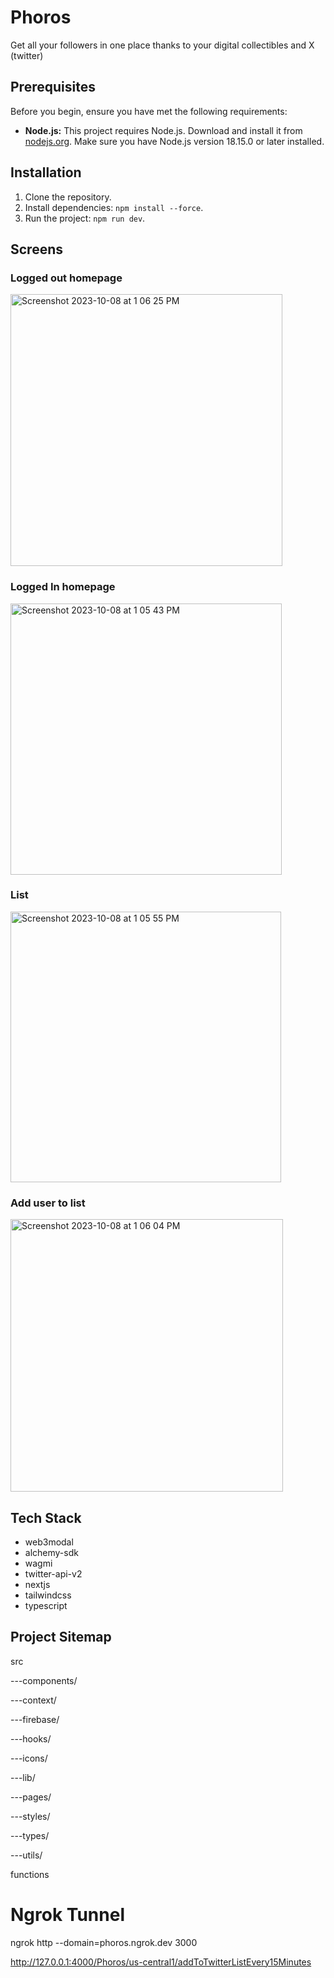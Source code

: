 # Phoros

Get all your followers in one place thanks to your digital collectibles and X (twitter)

## Prerequisites

Before you begin, ensure you have met the following requirements:

- **Node.js:** This project requires Node.js. Download and install it from [nodejs.org](https://nodejs.org/). Make sure you have Node.js version 18.15.0 or later installed.


## Installation

1. Clone the repository.
2. Install dependencies: `npm install --force`.
2. Run the project: `npm run dev`.

## Screens

### Logged out homepage
<img width="435" alt="Screenshot 2023-10-08 at 1 06 25 PM" src="https://github.com/robertram/phoros/assets/37461123/356a5eaf-96a4-4478-a05c-c55b0acfc253">

### Logged In homepage
<img width="434" alt="Screenshot 2023-10-08 at 1 05 43 PM" src="https://github.com/robertram/phoros/assets/37461123/ebfec134-205a-4ae8-ad0b-f7a1a44e8788">

### List 
<img width="433" alt="Screenshot 2023-10-08 at 1 05 55 PM" src="https://github.com/robertram/phoros/assets/37461123/59e1c5ed-d7bd-4106-b4d0-1d2bc95f772d">

### Add user to list
<img width="436" alt="Screenshot 2023-10-08 at 1 06 04 PM" src="https://github.com/robertram/phoros/assets/37461123/1c1bd860-f858-4ac3-a597-0ffb281b2b94">


## Tech Stack

- web3modal
- alchemy-sdk
- wagmi
- twitter-api-v2
- nextjs
- tailwindcss
- typescript


## Project Sitemap

src

---components/

---context/

---firebase/

---hooks/

---icons/

---lib/

---pages/

---styles/

---types/

---utils/

functions


# Ngrok Tunnel
ngrok http --domain=phoros.ngrok.dev 3000

http://127.0.0.1:4000/Phoros/us-central1/addToTwitterListEvery15Minutes